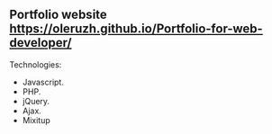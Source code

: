 Portfolio website https://oleruzh.github.io/Portfolio-for-web-developer/
-
Technologies:
- Javascript.
- PHP.
- jQuery.
- Ajax.
- Mixitup

